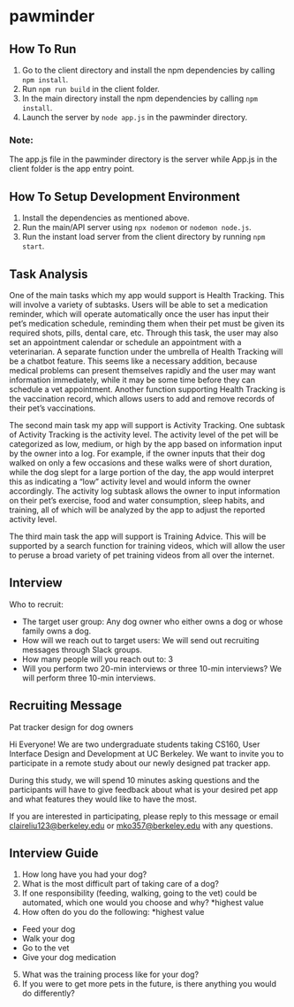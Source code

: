 # pawminder
## How To Run
1. Go to the client directory and install the npm dependencies by calling `npm install`.
2. Run `npm run build` in the client folder. 
3. In the main directory install the npm dependencies by calling `npm install`.
4. Launch the server by `node app.js` in the pawminder directory.
### Note:
The app.js file in the pawminder directory is the server while App.js in the client folder is the app entry point. 


## How To Setup Development Environment
1. Install the dependencies as mentioned above. 
2. Run the main/API server using `npx nodemon` or `nodemon node.js`.
3. Run the instant load server from the client directory by running `npm start`. 
## Task Analysis
One of the main tasks which my app would support is Health Tracking. This will involve a variety of subtasks. Users will be able to set a medication reminder, which will operate automatically once the user has input their pet’s medication schedule, reminding them when their pet must be given its required shots, pills, dental care, etc. Through this task, the user may also set an appointment calendar or schedule an appointment with a veterinarian. A separate function under the umbrella of Health Tracking will be a chatbot feature. This seems like a necessary addition, because medical problems can present themselves rapidly and the user may want information immediately, while it may be some time before they can schedule a vet appointment. Another function supporting Health Tracking is the vaccination record, which allows users to add and remove records of their pet’s vaccinations. 

The second main task my app will support is Activity Tracking. One subtask of Activity Tracking is the activity level. The activity level of the pet will be categorized as low, medium, or high by the app based on information input by the owner into a log. For example, if the owner inputs that their dog walked on only a few occasions and these walks were of short duration, while the dog slept for a large portion of the day, the app would interpret this as indicating a “low” activity level and would inform the owner accordingly. The activity log subtask allows the owner to input information on their pet’s exercise, food and water consumption, sleep habits, and training, all of which will be analyzed by the app to adjust the reported activity level. 

The third main task the app will support is Training Advice. This will be supported by a search function for training videos, which will allow the user to peruse a broad variety of pet training videos from all over the internet. 

## Interview
Who to recruit:
- The target user group: Any dog owner who either owns a dog or whose family owns a dog. 
- How will we reach out to target users: We will send out recruiting messages through Slack groups. 
- How many people will you reach out to: 3
- Will you perform two 20-min interviews or three 10-min interviews? We will perform three 10-min interviews.

## Recruiting Message
Pat tracker design for dog owners

Hi Everyone! We are two undergraduate students taking CS160, User Interface Design and Development at UC Berkeley. We want to invite you to participate in a remote study about our newly designed pat tracker app.

During this study, we will spend  10 minutes asking questions and the participants will have to give feedback about what is  your desired pet app and what features they would like to have the most. 

If you are interested in participating, please reply to this message or email claireliu123@berkeley.edu or mko357@berkeley.edu with any questions.

## Interview Guide
1. How long have you had your dog? 
2. What is the most difficult part of taking care of a dog? 
3. If one responsibility (feeding, walking, going to the vet) could be automated, which one would you choose and why? *highest value
4. How often do you do the following: *highest value
+ Feed your dog
+ Walk your dog
+ Go to the vet
+ Give your dog medication
5. What was the training process like for your dog? 
6. If you were to get more pets in the future, is there anything you would do differently?

          

